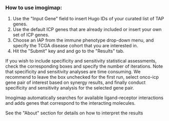 ### How to use imogimap:

1. Use the "Input Gene" field to insert Hugo IDs of your curated list of TAP genes. 
2. Use the default ICP genes that are already included or insert your own set of ICP genes. 
3. Choose an IAP from the immune phenotype drop-down menu, and specify the TCGA disease cohort that you are interested in. 
4. Hit the  "Submit" key and and go to the "Results" tab. 

If you wish to include specificity and sensitivity statistical assessments, check the corresponding boxes and specify the number of iterations. Note that specificity and sensitivity analyses are time consuming. We recommend to leave the box unchecked for the first run, select onco-icp gene pair of interest based on synergy results, and finally conduct specificity and sensitivity analysis for the selected gene pair. 

Imogimap automatically searches for available ligand-receptor interactions and adds genes that correspond to the interacting molecules.

See the "About" section for details on how to interpret the results 

